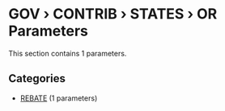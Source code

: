 # GOV › CONTRIB › STATES › OR Parameters

This section contains 1 parameters.

## Categories

- [REBATE](rebate/index.md) (1 parameters)
